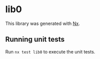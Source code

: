 # lib0

This library was generated with [Nx](https://nx.dev).

## Running unit tests

Run `nx test lib0` to execute the unit tests.
